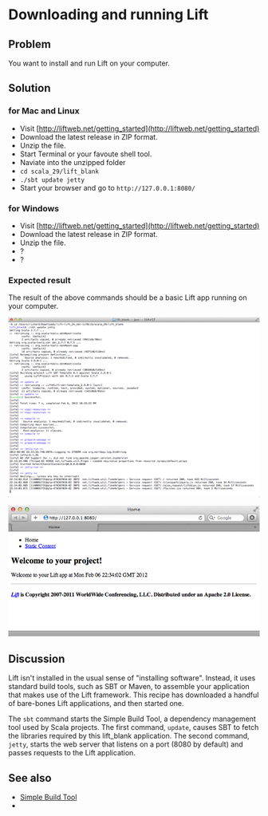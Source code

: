 Downloading and running Lift 
=============================

Problem
-------

You want to install and run Lift on your computer.

Solution
---------

### for Mac and Linux ###

* Visit [http://liftweb.net/getting_started](http://liftweb.net/getting_started)
* Download the latest release in ZIP format.
* Unzip the file.
* Start Terminal or your favoute shell tool.
* Naviate into the unzipped folder
* `cd scala_29/lift_blank` 
* `./sbt update jetty`
* Start your browser and go to `http://127.0.0.1:8080/`




### for Windows ###

* Visit [http://liftweb.net/getting_started](http://liftweb.net/getting_started)
* Download the latest release in ZIP format.
* Unzip the file.
* ?
* ?


### Expected result ###

The result of the above commands should be a basic Lift app running on your computer.

![Screenshot of Lift started in a Terminal window](../img/running_lift_blank_shell_thumb.png "Running a Lift app from the shell")

![Screenshot of the Lift basic app running](../img/running_lift_blank_browser.jpg "Lift Basic app in a browser")





Discussion
----------

Lift isn't installed in the usual sense of "installing software".  Instead, it uses standard build tools, such as SBT or Maven, to assemble your application that makes use of the Lift framework. This recipe has downloaded a handful of bare-bones Lift applications, and then started one.

The `sbt` command starts the Simple Build Tool, a dependency management tool used by Scala projects.  The first command, `update`, causes SBT to fetch the libraries required by this lift_blank application.  The second command, `jetty`, starts the web server that listens on a port (8080 by default) and passes requests to the Lift application.



See also
--------

* [Simple Build Tool](https://github.com/harrah/xsbt/wiki)
* 

